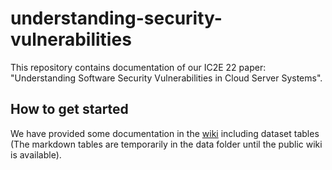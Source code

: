 # understanding-security-vulnerabilities  
This repository contains documentation of our IC2E 22 paper: "Understanding Software Security Vulnerabilities in Cloud Server Systems". 
  
  
## How to get started  
We have provided some documentation in the [wiki](https://github.com/NCSU-DANCE-Research-Group/understanding-sec-vuln/wiki) including dataset tables (The markdown tables are temporarily in the data folder until the public wiki is available).  
